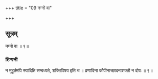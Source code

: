 +++
title = "09 नग्नो वा"

+++
## सूत्रम्
नग्नो वा ॥ ९॥  
### टिप्पनी
न मुहूर्तमपि स्यादिति सम्बध्यते, शक्तिविषय इति च । व्रणादिना कौपीनाच्छादनाशक्तौ न दोषः ॥ ९॥  
